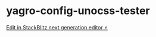 # yagro-config-unocss-tester

[Edit in StackBlitz next generation editor ⚡️](https://stackblitz.com/~/github.com/shapedigital/yagro-config-unocss-tester)